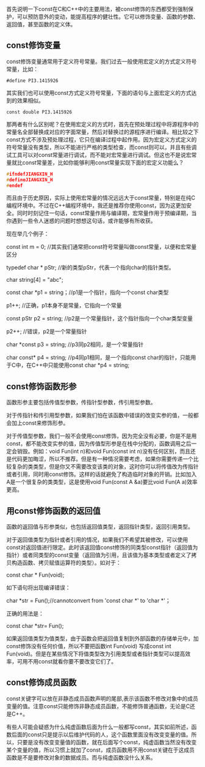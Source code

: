 首先说明一下const在C和C++中的主要用法，被const修饰的东西都受到强制保护，可以预防意外的变动，能提高程序的健壮性。它可以修饰变量、函数的参数、返回值，甚至函数的定义体。

## const修饰变量

const修饰变量通常用于定义符号常量。我们过去一般使用宏定义的方式定义符号常量，比如：

`#define PI3.1415926`

其实我们也可以使用const方式定义符号常量，下面的语句与上面宏定义的方式达到的效果相似。

`const double PI3.1415926`

那两者有什么区别呢？在使用宏定义的方式时，首先在预处理过程中将源程序中的常量名全部替换成对应的字面常量，然后对替换过的源程序进行编译。相比较之下const方式不涉及预处理过程，它只在编译过程中起作用。因为宏定义方式定义的符号常量没有类型，所以不能进行严格的类型检查，而const则可以，并且有些调试工具可以对const常量进行调试，而不能对宏常量进行调试。但这也不是说宏常量就比const常量差，比如你能够利用const常量实现下面的宏定义功能么？

```CPP
#ifndefJIANGXIN_H
#defineJIANGXIN_H
#endef
```

而且由于历史原因，实际上使用宏常量的情况远远大于const常量，特别是在纯C编程环境中。不过在C++编程环境中，我还是推荐你使用const，因为这更加安全。同时时刻记住一句话，const常量作用与编译期，宏常量作用于预编译期，当你遇到一些令人迷惑的问题时想想这句话，或许能够有所收获。

现在举几个例子：

const int m = 0; //其实我们通常把const符号常量叫做const常量，以便和宏常量区分

typedef char * pStr; //新的类型pStr，代表一个指向char的指针类型。

char string[4] = "abc";

const char *p1 = string；//p1是一个指针，指向一个const char类型

p1++; //正确，p1本身不是常量，它指向一个常量

const pStr p2 = string; //p2是一个常量指针，这个指针指向一个char类型变量

p2++; //错误，p2是一个常量指针

char *const p3 = string; //p3同p2相同，是一个常量指针

char const* p4 = string; //p4同p1相同，是一个指向const char的指针，只能用于C中，在C++中只能使用const char *p4 = string;
 

## const修饰函数形参

函数形参主要包括传值型参数，传指针型参数，传引用型参数。

对于传指针和传引用型参数，如果我们怕在该函数中错误的改变实参的值，一般都会加上const来修饰形参。

对于传值型参数，我们一般不会使用const修饰，因为完全没有必要，你是不是用const，都不能改变实参的值，因为传值型形参是在栈中分配的，函数调用之后一定会销毁。例如：void Fun(int n)和void Fun(const int n)没有任何区别，而且还是代码更加晦涩，所以不推荐。但是有一种情况需要考虑，如果你需要传递一个比较复杂的类类型，但是你又不需要改变该类的对象，这时你可以将传值改为传指针或者引用，同时用const修饰。这样的话就避免了构造临时对象的开销。比如加入A是一个很复杂的类类型，这是使用void Fun(const A &a)要比void Fun(A a)效率更高。

## 用const修饰函数的返回值

函数的返回值与形参类似，也包括返回值类型，返回指针类型，返回引用类型。

对于返回值类型为指针或者引用的情况，如果我们不希望其被修改，可以使用const对返回值进行限定。此时该返回值const修饰的同类型const指针（返回值为指针）或者同类型的const变量（返回值为引用，且该值为基本类型或者定义了拷贝构造函数、拷贝赋值运算符的类型）。如对于：

const char * Fun(void);

如下语句将出现编译错误：

char *str = Fun();//cannotconvert from 'const char *' to 'char *'；

正确的用法是：

const char *str= Fun();

如果返回值类型为值类型，由于函数会把返回值复制到外部函数的存储单元中，加const修饰没有任何价值，所以不要把函数int Fun(void) 写成const int Fun(void)。但是在某些情况下将值类型改为引用类型或者指针类型可以提高效率，可用不用const就看你要不要改变它们了。

## const修饰成员函数

const关键字可以放在非静态成员函数声明的尾部,表示该函数不修改对象中的成员变量的值。注意const只能修饰非静态成员函数，不能修饰普通函数，无论是C还是C++。

有些人可能会疑惑为什么纯虚函数后面为什么一般都写const，其实如前所述，函数后面的const只是提示以后维护代码的人，这个函数里面没有改变变量的值。所以，只要是没有改变变量值的函数，就在后面写个const，纯虚函数当然没有改变某个变量的值，所以习惯上就加了const，成员函数用不用const关键在于这成员函数是不是要修改对象的数据成员。而与纯虚函数没什么关系。

 

 
